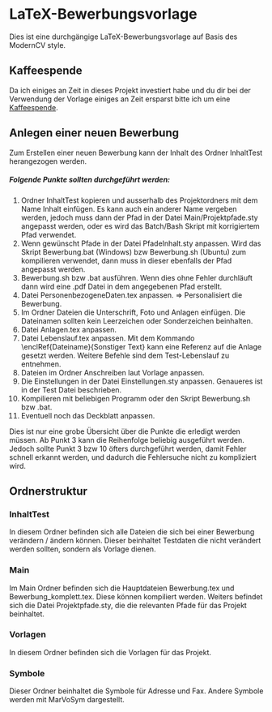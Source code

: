 # LaTeX-Bewerbungsvorlage
Dies ist eine durchgängige LaTeX-Bewerbungsvorlage auf Basis des ModernCV style.

## Kaffeespende
Da ich einiges an Zeit in dieses Projekt investiert habe und du dir bei der Verwendung der Vorlage einiges an Zeit ersparst bitte ich um eine [Kaffeespende](https://www.paypal.com/cgi-bin/webscr?cmd=_donations&business=gottfried%40schrittwieser%2enet&lc=AT&item_name=Bewerbungsvorlage%20by%20godi&no_note=0&currency_code=EUR&bn=PP%2dDonationsBF%3abtn_donate_LG%2egif%3aNonHostedGuest).


## Anlegen einer neuen Bewerbung
Zum Erstellen einer neuen Bewerbung kann der Inhalt des Ordner InhaltTest herangezogen werden.
##### Folgende Punkte sollten durchgeführt werden:
1. Ordner InhaltTest kopieren und ausserhalb des Projektordners mit dem Name Inhalt einfügen. Es kann auch ein anderer Name vergeben werden, jedoch muss dann der Pfad in der Datei Main/Projektpfade.sty angepasst werden, oder es wird das Batch/Bash Skript mit korrigiertem Pfad verwendet.
2. Wenn gewünscht Pfade in der Datei PfadeInhalt.sty anpassen. Wird das Skript Bewerbung.bat (Windows) bzw Bewerbung.sh (Ubuntu) zum kompilieren verwendet, dann muss in dieser ebenfalls der Pfad angepasst werden.
3. Bewerbung.sh bzw .bat ausführen. Wenn dies ohne Fehler durchläuft dann wird eine .pdf Datei in dem angegebenen Pfad erstellt.
4. Datei PersonenbezogeneDaten.tex anpassen. => Personalisiert die Bewerbung.
5. Im Ordner Dateien die Unterschrift, Foto und Anlagen einfügen. Die Dateinamen sollten kein Leerzeichen oder Sonderzeichen beinhalten.
6. Datei Anlagen.tex anpassen.
7. Datei Lebenslauf.tex anpassen. Mit dem Kommando \enclRef{Dateiname}{Sonstiger Text} kann eine Referenz auf die Anlage gesetzt werden.
	Weitere Befehle sind dem Test-Lebenslauf zu entnehmen.
8. Dateien im Ordner Anschreiben laut Vorlage anpassen.
9. Die Einstellungen in der Datei Einstellungen.sty anpassen. Genaueres ist in der Test Datei beschrieben.
10. Kompilieren mit beliebigen Programm oder den Skript Bewerbung.sh bzw .bat.
11. Eventuell noch das Deckblatt anpassen.

Dies ist nur eine grobe Übersicht über die Punkte die erledigt werden müssen. Ab Punkt 3 kann die Reihenfolge beliebig ausgeführt werden. 
Jedoch sollte Punkt 3 bzw 10 öfters durchgeführt werden, damit Fehler schnell erkannt werden, und dadurch die Fehlersuche nicht zu kompliziert wird.


## Ordnerstruktur
### InhaltTest
In diesem Ordner befinden sich alle Dateien die sich bei einer Bewerbung verändern / ändern können. Dieser beinhaltet Testdaten die nicht verändert werden sollten, sondern als Vorlage dienen.
### Main
Im Main Ordner befinden sich die Hauptdateien Bewerbung.tex und Bewerbung_komplett.tex. Diese können kompiliert werden. Weiters befindet sich die Datei Projektpfade.sty, die die relevanten Pfade für das Projekt beinhaltet.
### Vorlagen
In diesem Ordner befinden sich die Vorlagen für das Projekt.
### Symbole
Dieser Ordner beinhaltet die Symbole für Adresse und Fax. Andere Symbole werden mit MarVoSym dargestellt.
